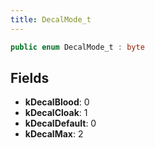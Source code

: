 ```yaml
---
title: DecalMode_t
---
```


```csharp
public enum DecalMode_t : byte
```

## Fields

- **kDecalBlood**: 0
- **kDecalCloak**: 1
- **kDecalDefault**: 0
- **kDecalMax**: 2

